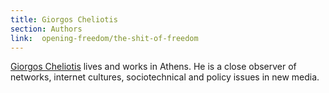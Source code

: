 ```yaml
---
title: Giorgos Cheliotis
section: Authors
link:  opening-freedom/the-shit-of-freedom
---
```

[Giorgos Cheliotis](../author/giorgos-cheliotis) lives and works in Athens. He
is a close observer of networks, internet cultures, sociotechnical and policy
issues in new media.


